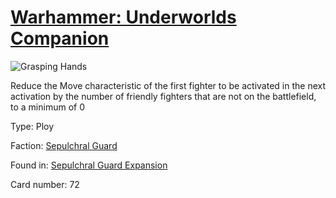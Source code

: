 # [Warhammer: Underworlds Companion](https://guidokessels.github.io/wh-underworlds)

  

![Grasping Hands](https://warhammerunderworlds.com/wp-content/uploads/sites/6/2017/12/072_ENG-Grasping-Hands.png)

Reduce the Move characteristic of the first fighter to be activated in the next activation by the number of friendly fighters that are not on the battlefield, to a minimum of 0

Type: Ploy

Faction: [Sepulchral Guard](https://guidokessels.github.io/wh-underworlds/factions/sepulchral-guard.md)

Found in: [Sepulchral Guard Expansion](https://guidokessels.github.io/wh-underworlds/locations/sepulchral-guard-expansion.md)

Card number: 72
